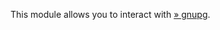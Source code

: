 This module allows you to interact with
<a href="http://www.gnupg.org/" class="link external">» gnupg</a>.
